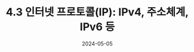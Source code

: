 ---
bigtitle: "제4장 네트워크 계층: 데이터 평면"
title: "4.3 인터넷 프로토콜(IP): IPv4, 주소체계, IPv6 등"
excerpt: "4.3 인터넷 프로토콜(IP): IPv4, 주소체계, IPv6 등"
categories: ['Computer Network']
tags:
  - computer
  - network

toc: true
toc_sticky: true
use_math: true
 
date: 2024-05-05
last_modified_at: 2024-05-05
---